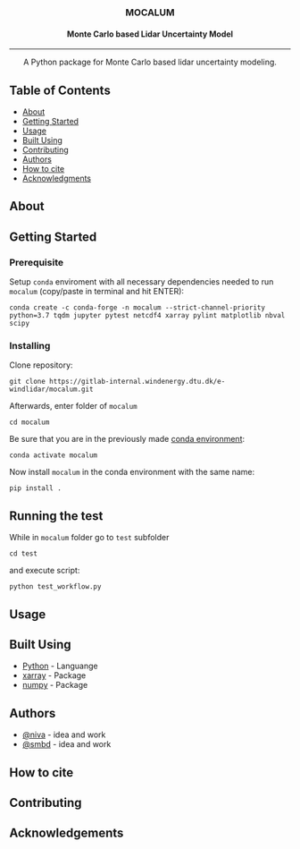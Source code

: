<h3 align="center">MOCALUM</h3>
<h4 align="center">Monte Carlo based Lidar Uncertainty Model</h4>

---

<p align="center"> A Python package for Monte Carlo based lidar uncertainty modeling.
    <br>
</p>

## Table of Contents
- [About](#about)
- [Getting Started](#getting_started)
- [Usage](#usage)
- [Built Using](#built_using)
- [Contributing](#contributing)
- [Authors](#authors)
- [How to cite](#cite)
- [Acknowledgments](#acknowledgement)
<!-- - [TODO](../TODO.md) -->

## About <a name = "about"></a>


## Getting Started <a name = "getting_started"></a>

### Prerequisite <a name = "required"></a>
Setup `conda` enviroment with all necessary dependencies needed to run `mocalum` (copy/paste in terminal and hit ENTER):

```
conda create -c conda-forge -n mocalum --strict-channel-priority python=3.7 tqdm jupyter pytest netcdf4 xarray pylint matplotlib nbval scipy
```

### Installing
Clone repository:
```
git clone https://gitlab-internal.windenergy.dtu.dk/e-windlidar/mocalum.git
```

Afterwards, enter folder of `mocalum`
```
cd mocalum
```

Be sure that you are in the previously made [conda environment](#required):
```
conda activate mocalum
```

Now install `mocalum` in the conda environment with the same name:
```
pip install .
```

## Running the test <a name = "tests"></a>
While in `mocalum` folder go to `test` subfolder
```
cd test
```
and execute script:
```
python test_workflow.py
```

## Usage <a name="usage"></a>

## Built Using <a name = "built_using"></a>
- [Python](https://www.python.org/) - Languange
- [xarray](http://xarray.pydata.org/en/stable/#) - Package
- [numpy](https://numpy.org/) - Package

## Authors <a name = "authors"></a>
- [@niva]() - idea and work
- [@smbd]() - idea and work

## How to cite <a name = "cite"></a>

## Contributing <a name = "contributing"></a>

## Acknowledgements <a name = "acknowledgement"></a>

